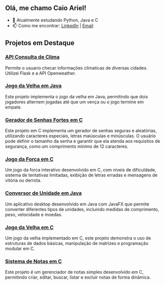 ## Olá, me chamo Caio Ariel!

- 🌱 Atualmente estudando Python, Java e C
- 📫 Como me encontrar: [LinkedIn](linkedin.com/in/caioariel) | [Email](caio.ariel@outlook.com)

## Projetos em Destaque

### [API Consulta de Clima](https://github.com/caiosaraiv1/api-consultaclima)
Permite o usuario checar informações climaticas de diversas cidades. Utilizei Flask e a API Openweather.

### [Jogo da Velha em Java](https://github.com/caiosaraiv1/jogo-da-velha-java)
Este projeto implementa o jogo da velha em Java, permitindo que dois jogadores alternem jogadas até que um vença ou o jogo termine em empate.

### [Gerador de Senhas Fortes em C](https://github.com/caiosaraiv1/gerador-de-senha)
Este projeto em C implementa um gerador de senhas seguras e aleatórias, utilizando caracteres especiais, letras maiúsculas e minúsculas. O usuário pode definir o tamanho da senha e garantir que ela atenda aos requisitos de segurança, como um comprimento mínimo de 12 caracteres.

### [Jogo da Forca em C](https://github.com/caiosaraiv1/jogo-da-forca-c)
Um jogo da forca interativo desenvolvido em C, com níveis de dificuldade, sistema de tentativas limitadas, exibição de letras erradas e mensagens de vitória ou derrota.

### [Conversor de Unidade em Java](https://github.com/caiosaraiv1/conversor-unidades-javafx)
Um aplicativo desktop desenvolvido em Java com JavaFX que permite converter diferentes tipos de unidades, incluindo medidas de comprimento, peso, velocidade e moedas.

### [Jogo da Velha em C](https://github.com/caiosaraiv1/jogo-da-velha-c)
Um jogo da velha implementado em C, este projeto demonstra o uso de estruturas de dados básicas, manipulação de matrizes e programação modular em C.

### [Sistema de Notas em C](https://github.com/caiosaraiv1/gerenciador-de-notas-c)
Este projeto é um gerenciador de notas simples desenvolvido em C, permitindo criar, editar, buscar, listar e excluir notas de forma dinâmica. 
